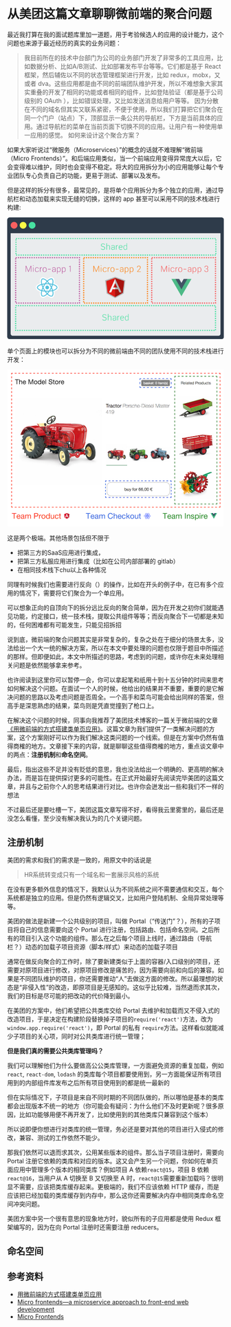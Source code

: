 # 从美团这篇文章聊聊微前端的聚合问题

最近我打算在我的面试题库里加一道题，用于考验候选人的应用的设计能力，这个问题也来源于最近经历的真实的业务问题：

> 我目前所在的技术中台部门为公司的业务部门开发了非常多的工具应用，比如数据分析、比如A/B测试、比如部署发布平台等等。它们都是基于 React 框架，然后辅佐以不同的状态管理框架进行开发，比如 redux，mobx，又或者 dva。这些应用都是由不同的前端团队维护开发，所以不难想象大家其实重叠的开发了相同的功能或者相同的组件，比如登陆验证（都是基于公司级别的 OAuth ），比如错误处理，又比如发送消息给用户等等。
> 因为分散在不同的域名但其实又联系紧密，不便于使用，所以我们打算把它们聚合在同一个门户（站点）下，顶部显示一条公共的导航栏，下方是当前具体的应用。通过导航栏的菜单在当前页面下切换不同的应用。让用户有一种使用单一应用的感觉。
> 如何来设计这个聚合方案？

如果大家听说过“微服务（Microservices）”的概念的话就不难理解“微前端（Micro Frontends）”。和后端应用类似，当一个前端应用变得异常庞大以后，它会变得难以维护，同时也会变得不稳定。将大的应用拆分为小的应用能够让每个专业团队专心负责自己的功能，更易于测试、部署以及发布。

但是这样的拆分有很多，最常见的，是将单个应用拆分为多个独立的应用，通过导航栏和动态加载来实现无缝的切换，这样的 app 甚至可以采用不同的技术栈进行构建:

![](./images/micro-front-end/multi-app.png)

单个页面上的模块也可以拆分为不同的微前端由不同的团队使用不同的技术栈进行开发：

![](./images/micro-front-end/three-teams.png)

这是两个极端。其他场景包括但不限于

- 把第三方的SaaS应用进行集成，
- 把第三方私服应用进行集成（比如在公司内部部署的 gitlab）
- 在相同技术栈下chu以上各种情况

同理有时候我们也需要进行反向（）的操作，比如在开头的例子中，在已有多个应用的情况下，需要将它们聚合为一个单应用。

可以想象正向的自顶向下的拆分远比反向的聚合简单，因为在开发之初你们就能遇见功能，约定接口，统一技术栈，提取公共组件等等；而反向聚合下一切都是未知的，任何困难都有可能发生，只能见招拆招

说到底，微前端的聚合问题其实是非常复杂的，复杂之处在于细分的场景太多，没法给出一个大一统的解决方案，所以在本文中要处理的问题也仅限于题目中所描述的那样。但即便如此，本文中所描述的思路，考虑到的问题，或许你在未来处理相关问题是依然能够拿来参考。

也许阅读到这里你可以暂停一会，你可以拿起笔和纸用十到十五分钟的时间来思考如何解决这个问题。在面试一个人的时候，他给出的结果并不重要，重要的是它解决问题的思路以及考虑问题是否周全。一个高手和菜鸟可能会给出同样的答案，但高手是深思熟虑的结果，菜鸟则是凭直觉撞到了枪口上。

在解决这个问题的时候，同事向我推荐了美团技术博客的一篇关于微前端的文章[《用微前端的方式搭建类单页应用》](https://tech.meituan.com/fe_tiny_spa.html)。这篇文章为我们提供了一类解决问题的方案，这个方案刚好可以作为我们解决这类问题的一个线索。但是在方案中仍然有值得商榷的地方。文章接下来的内容，就是聊聊这些值得商榷的地方，重点谈文章中的两点：**注册机制**和**命名空间**。

最后，指出这些不足并没有贬低的意思，我也没法给出一个明确的、更高明的解决办法，而是旨在提供探讨更多的可能性。在正式开始最好先阅读完毕美团的这篇文章，并且与之前你个人的思考结果进行对比。也许你会迸发出一些和我们不一样的想法

不过最后还是要吐槽一下，美团这篇文章写得不好，看得我云里雾里的，最后还是没怎么看懂，至少没有解决我认为的几个关键问题。

## 注册机制

美团的需求和我们的需求是一致的，用原文中的话说是

>HR系统转变成只有一个域名和一套展示风格的系统

在没有更多额外信息的情况下，我默认认为不同系统之间不需要通信和交互，每个系统都是独立的应用。但是仍然有逻辑交叉，比如用户登陆机制、全局异常处理等等。

美团的做法是新建一个公共级别的项目，叫做 Portal（“传送门”？），所有的子项目将自己的信息需要向这个 Portal 进行注册，包括路由、包括命名空间。之后所有的项目引入这个功能的组件。那么在之后每个项目上线时，通过路由（导航栏？）动态的加载子项目资源（脚本/样式）来动态的加载子项目

通常在做反向聚合的工作时，除了要新建类似于上面的容器/入口级别的项目，还需要对原项目进行修改，对原项目修改是痛苦的，因为需要向前和向后的兼容。如果是不同团队维护的项目，你还需要推动“人”去做这方面的修改。所以最理想的状态是“非侵入性”的改造，即原项目是无感知的。这似乎比较难，当然退而求其次，我们的目标是尽可能的把改动的代价降到最小。

在美团的方案中，他们希望把公共类库交给 Portal 去维护和加载而又不侵入式的改造项目，于是决定在构建阶段替换掉子项目的`require('react')`方法，改为`window.app.require('react')`，即 Portal 的私有 `require`方法。这样看似就能减少子项目的关心项，同时对公共类库进行统一管理；

**但是我们真的需要公共类库管理吗？**

我们可以理解他们为什么要做高公公类库管理，一方面避免资源的重复加载，例如 `react`, `react-dom`, `lodash` 的类库每个项目都要使用到，另一方面能保证所有项目用到的内部组件库发布之后所有项目使用到的都是统一最新的

但在实际情况下，子项目是来自不同时期的不同团队做的，所以哪怕是基本的类库都会出现版本不统一的地方（你可能会有疑问：为什么他们不及时更新呢？很多原因，比如功能够用便不再开发了，比如使用到的其他类库只兼容到这个版本）

所以说即便你想进行对类库的统一管理，务必还是要对其他的项目进行入侵式的修改，兼容、测试的工作依然不能少。

那我们依然可以退而求其次，公用某些版本的组件。那么当子项目注册时，需要向 Portal 注册它依赖的类库和对应的版本。这又会产生另一个问题，你如何在单页面应用中管理多个版本的相同类库？例如项目 A 依赖`react@15`，项目 B 依赖`react@16`，当用户从 A 切换至 B 又切换至 A 时，`react@15`需要重新加载吗？很明显不需要，应该把类库缓存起来。更极端的，我们不应该依赖 HTTP 缓存，而是应该把已经加载的类库缓存到内存中，那么这你还需要解决内存中相同类库命名空间冲突问题。

美团方案中另一个很有意思的现象地方时，貌似所有的子应用都是使用 Redux 框架编写的，因为在向 Portal 注册时还需要注册 reducers。

## 命名空间





## 参考资料

- [用微前端的方式搭建类单页应用](https://tech.meituan.com/fe_tiny_spa.html)
- [Micro frontends—a microservice approach to front-end web development](https://medium.com/@tomsoderlund/micro-frontends-a-microservice-approach-to-front-end-web-development-f325ebdadc16)
- [Micro Frontends](https://micro-frontends.org/)